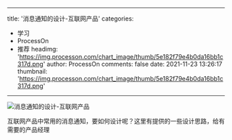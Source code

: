 
---
title: '消息通知的设计-互联网产品'
categories: 
 - 学习
 - ProcessOn
 - 推荐
headimg: 'https://img.processon.com/chart_image/thumb/5e182f79e4b0da16bb1c317d.png'
author: ProcessOn
comments: false
date: 2021-11-23 13:26:17
thumbnail: 'https://img.processon.com/chart_image/thumb/5e182f79e4b0da16bb1c317d.png'
---

<div>   
<img class="thumb" alt="消息通知的设计-互联网产品" src="https://img.processon.com/chart_image/thumb/5e182f79e4b0da16bb1c317d.png" referrerpolicy="no-referrer">
<p>互联网产品中常用的消息通知，要如何设计呢？这里有提供的一些设计思路，给有需要的产品经理</p>  
</div>
            
